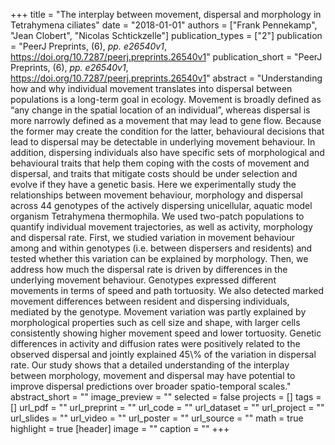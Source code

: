 +++
title = "The interplay between movement, dispersal and morphology in Tetrahymena ciliates"
date = "2018-01-01"
authors = ["Frank Pennekamp", "Jean Clobert", "Nicolas Schtickzelle"]
publication_types = ["2"]
publication = "PeerJ Preprints, (6), _pp. e26540v1_, https://doi.org/10.7287/peerj.preprints.26540v1"
publication_short = "PeerJ Preprints, (6), _pp. e26540v1_, https://doi.org/10.7287/peerj.preprints.26540v1"
abstract = "Understanding how and why individual movement translates into dispersal between populations is a long-term goal in ecology. Movement is broadly defined as “any change in the spatial location of an individual”, whereas dispersal is more narrowly defined as a movement that may lead to gene flow. Because the former may create the condition for the latter, behavioural decisions that lead to dispersal may be detectable in underlying movement behaviour. In addition, dispersing individuals also have specific sets of morphological and behavioural traits that help them coping with the costs of movement and dispersal, and traits that mitigate costs should be under selection and evolve if they have a genetic basis. Here we experimentally study the relationships between movement behaviour, morphology and dispersal across 44 genotypes of the actively dispersing unicellular, aquatic model organism Tetrahymena thermophila. We used two-patch populations to quantify individual movement trajectories, as well as activity, morphology and dispersal rate. First, we studied variation in movement behaviour among and within genotypes (i.e. between dispersers and residents) and tested whether this variation can be explained by morphology. Then, we address how much the dispersal rate is driven by differences in the underlying movement behaviour. Genotypes expressed different movements in terms of speed and path tortuosity. We also detected marked movement differences between resident and dispersing individuals, mediated by the genotype. Movement variation was partly explained by morphological properties such as cell size and shape, with larger cells consistently showing higher movement speed and lower tortuosity. Genetic differences in activity and diffusion rates were positively related to the observed dispersal and jointly explained 45\\% of the variation in dispersal rate. Our study shows that a detailed understanding of the interplay between morphology, movement and dispersal may have potential to improve dispersal predictions over broader spatio-temporal scales."
abstract_short = ""
image_preview = ""
selected = false
projects = []
tags = []
url_pdf = ""
url_preprint = ""
url_code = ""
url_dataset = ""
url_project = ""
url_slides = ""
url_video = ""
url_poster = ""
url_source = ""
math = true
highlight = true
[header]
image = ""
caption = ""
+++
